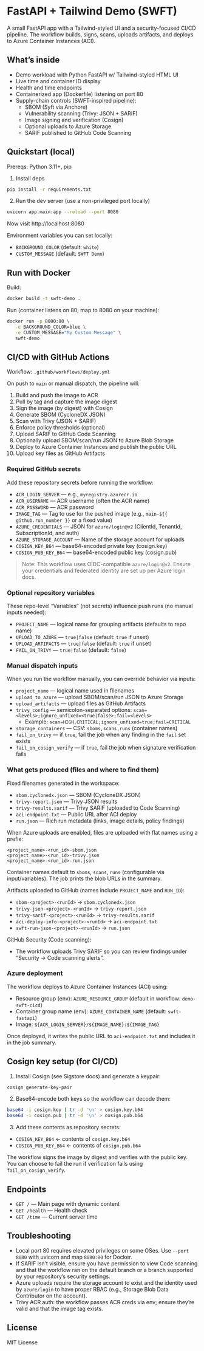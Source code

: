 # FastAPI + Tailwind Demo (SWFT)

A small FastAPI app with a Tailwind-styled UI and a security-focused CI/CD pipeline. The workflow builds, signs, scans, uploads artifacts, and deploys to Azure Container Instances (ACI).

## What’s inside

- Demo workload with Python FastAPI w/ Tailwind-styled HTML UI
- Live time and container ID display
- Health and time endpoints
- Containerized app (Dockerfile) listening on port 80
- Supply-chain controls (SWFT-inspired pipeline):
   - SBOM (Syft via Anchore)
   - Vulnerability scanning (Trivy: JSON + SARIF)
   - Image signing and verification (Cosign)
   - Optional uploads to Azure Storage
   - SARIF published to GitHub Code Scanning

## Quickstart (local)

Prereqs: Python 3.11+, pip

1) Install deps
```bash
pip install -r requirements.txt
```

2) Run the dev server (use a non-privileged port locally)
```bash
uvicorn app.main:app --reload --port 8080
```

Now visit http://localhost:8080

Environment variables you can set locally:
- `BACKGROUND_COLOR` (default: `white`)
- `CUSTOM_MESSAGE` (default: `SWFT Demo`)

## Run with Docker

Build:
```bash
docker build -t swft-demo .
```

Run (container listens on 80; map to 8080 on your machine):
```bash
docker run -p 8080:80 \
   -e BACKGROUND_COLOR=blue \
   -e CUSTOM_MESSAGE="My Custom Message" \
   swft-demo
```

## CI/CD with GitHub Actions

Workflow: `.github/workflows/deploy.yml`

On push to `main` or manual dispatch, the pipeline will:
1. Build and push the image to ACR
2. Pull by tag and capture the image digest
3. Sign the image (by digest) with Cosign
4. Generate SBOM (CycloneDX JSON)
5. Scan with Trivy (JSON + SARIF)
6. Enforce policy thresholds (optional)
7. Upload SARIF to GitHub Code Scanning
8. Optionally upload SBOM/scan/run JSON to Azure Blob Storage
9. Deploy to Azure Container Instances and publish the public URL
10. Upload key files as GitHub Artifacts

### Required GitHub secrets

Add these repository secrets before running the workflow:

- `ACR_LOGIN_SERVER` — e.g., `myregistry.azurecr.io`
- `ACR_USERNAME` — ACR username (often the ACR name)
- `ACR_PASSWORD` — ACR password
- `IMAGE_TAG` — Tag to use for the pushed image (e.g., `main-${{ github.run_number }}` or a fixed value)
- `AZURE_CREDENTIALS` — JSON for `azure/login@v2` (ClientId, TenantId, SubscriptionId, and auth)
- `AZURE_STORAGE_ACCOUNT` — Name of the storage account for uploads
- `COSIGN_KEY_B64` — base64-encoded private key (cosign.key)
- `COSIGN_PUB_KEY_B64` — base64-encoded public key (cosign.pub)

> Note: This workflow uses OIDC-compatible `azure/login@v2`. Ensure your credentials and federated identity are set up per Azure login docs.

### Optional repository variables

These repo-level “Variables” (not secrets) influence push runs (no manual inputs needed):

- `PROJECT_NAME` — logical name for grouping artifacts (defaults to repo name)
- `UPLOAD_TO_AZURE` — `true|false` (default: `true` if unset)
- `UPLOAD_ARTIFACTS` — `true|false` (default: `true` if unset)
- `FAIL_ON_TRIVY` — `true|false` (default: `false`)

### Manual dispatch inputs

When you run the workflow manually, you can override behavior via inputs:

- `project_name` — logical name used in filenames
- `upload_to_azure` — upload SBOM/scan/run JSON to Azure Storage
- `upload_artifacts` — upload files as GitHub Artifacts
- `trivy_config` — semicolon-separated options: `scan=<levels>;ignore_unfixed=<true|false>;fail=<levels>`
   - Example: `scan=HIGH,CRITICAL;ignore_unfixed=true;fail=CRITICAL`
- `storage_containers` — CSV: `sboms,scans,runs` (container names)
- `fail_on_trivy` — if `true`, fail the job when any finding in the `fail` set exists
- `fail_on_cosign_verify` — if `true`, fail the job when signature verification fails

### What gets produced (files and where to find them)

Fixed filenames generated in the workspace:
- `sbom.cyclonedx.json` — SBOM (CycloneDX JSON)
- `trivy-report.json` — Trivy JSON results
- `trivy-results.sarif` — Trivy SARIF (uploaded to Code Scanning)
- `aci-endpoint.txt` — Public URL after ACI deploy
- `run.json` — Rich run metadata (links, image details, policy findings)

When Azure uploads are enabled, files are uploaded with flat names using a prefix:
```
<project_name>-<run_id>-sbom.json
<project_name>-<run_id>-trivy.json
<project_name>-<run_id>-run.json
```
Container names default to `sboms`, `scans`, `runs` (configurable via input/variables). The job prints the blob URLs in the summary.

Artifacts uploaded to GitHub (names include `PROJECT_NAME` and `RUN_ID`):
- `sbom-<project>-<runId>` → `sbom.cyclonedx.json`
- `trivy-json-<project>-<runId>` → `trivy-report.json`
- `trivy-sarif-<project>-<runId>` → `trivy-results.sarif`
- `aci-deploy-info-<project>-<runId>` → `aci-endpoint.txt`
- `swft-run-json-<project>-<runId>` → `run.json`

GitHub Security (Code scanning):
- The workflow uploads Trivy SARIF so you can review findings under “Security → Code scanning alerts”.

### Azure deployment

The workflow deploys to Azure Container Instances (ACI) using:

- Resource group (env): `AZURE_RESOURCE_GROUP` (default in workflow: `demo-swft-cicd`)
- Container group name (env): `AZURE_CONTAINER_NAME` (default: `swft-fastapi`)
- Image: `${ACR_LOGIN_SERVER}/${IMAGE_NAME}:${IMAGE_TAG}`

Once deployed, it writes the public URL to `aci-endpoint.txt` and includes it in the job summary.

## Cosign key setup (for CI/CD)

1) Install Cosign (see Sigstore docs) and generate a keypair:
```bash
cosign generate-key-pair
```

2) Base64-encode both keys so the workflow can decode them:
```bash
base64 -i cosign.key | tr -d '\n' > cosign.key.b64
base64 -i cosign.pub | tr -d '\n' > cosign.pub.b64
```

3) Add these contents as repository secrets:
- `COSIGN_KEY_B64` ← contents of `cosign.key.b64`
- `COSIGN_PUB_KEY_B64` ← contents of `cosign.pub.b64`

The workflow signs the image by digest and verifies with the public key. You can choose to fail the run if verification fails using `fail_on_cosign_verify`.

## Endpoints

- `GET /` — Main page with dynamic content
- `GET /health` — Health check
- `GET /time` — Current server time

## Troubleshooting

- Local port 80 requires elevated privileges on some OSes. Use `--port 8080` with uvicorn and map `8080:80` for Docker.
- If SARIF isn’t visible, ensure you have permission to view Code scanning and that the workflow ran on the default branch or a branch supported by your repository’s security settings.
- Azure uploads require the storage account to exist and the identity used by `azure/login` to have proper RBAC (e.g., Storage Blob Data Contributor on the account).
- Trivy ACR auth: the workflow passes ACR creds via env; ensure they’re valid and that the image tag exists.

## License

MIT License